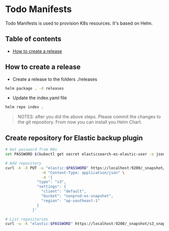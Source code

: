 # Todo Manifests

Todo Manifests is used to provision K8s resources. It's based on Helm.

## Table of contents

- [How to create a release](#how-to-create-a-release)

## How to create a release

- Create a release to the folders ./releases

```bash
helm package . -d releases
```

- Update the index.yaml file

```bash
helm repo index .
```

> NOTES: after you did the above steps. Please commit the changes to the git repository. From now you can install you Helm Chart.

## Create repository for Elastic backup plugin

```bash
# Get password from K8s
set PASSWORD $(kubectl get secret elasticsearch-es-elastic-user -o jsonpath={.data.elastic} | base64 --decode)

# Add repository
curl -k -X PUT -u "elastic:$PASSWORD" https://localhost:9200/_snapshot/s3_snapshot \
                -H "Content-Type: application/json" \
                -d '{
              "type": "s3",
              "settings": {
                "client": "default",
                "bucket": "nonprod-es-snapshot",
                "region": "ap-southeast-1"
              }
            }'

# List repositories
curl -u -k "elastic:$PASSWORD" https://localhost:9200/_snapshot/s3_snapshot/_all
```
